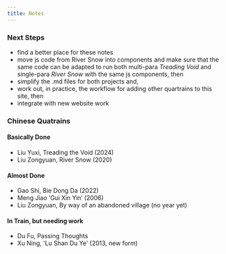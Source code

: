 ```yaml
---
title: Notes
---
```

### Next Steps
- find a better place for these notes
- move js code from River Snow into components and make sure that the same code can be adapted to run both multi-para *Treading Void* and single-para *River Snow* with the same js components, then
- simplify the .md files for both projects and, 
- work out, in practice, the workflow for adding other quartrains to this site, then
- integrate with new website work

### Chinese Quatrains
#### Basically Done
- Liu Yuxi, Treading the Void (2024)
- Liu Zongyuan, River Snow (2020)
#### Almost Done
- Gao Shi, Bie Dong Da (2022)
- Meng Jiao ‘Gui Xin Yin’ (2006)
- Liu Zongyuan, By way of an abandoned village (no year yet)
#### In Train, but needing work
- Du Fu, Passing Thoughts
- Xu Ning, 'Lu Shan Du Ye' (2013, new form)